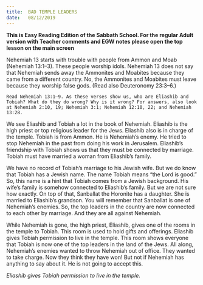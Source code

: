 ```yaml
---
title:  BAD TEMPLE LEADERS
date:   08/12/2019
---
```


**This is Easy Reading Edition of the Sabbath School. For the regular Adult version with Teacher comments and EGW notes please open the top lesson on the main screen** 

Nehemiah 13 starts with trouble with people from Ammon and Moab (Nehemiah 13:1–3). These people worship idols. Nehemiah 13 does not say that Nehemiah sends away the Ammonites and Moabites because they came from a different country. No, the Ammonites and Moabites must leave because they worship false gods. (Read also Deuteronomy 23:3–6.)

`Read Nehemiah 13:1–9. As these verses show us, who are Eliashib and Tobiah? What do they do wrong? Why is it wrong? For answers, also look at Nehemiah 2:10, 19; Nehemiah 3:1; Nehemiah 12:10, 22; and Nehemiah 13:28.`

We see Eliashib and Tobiah a lot in the book of Nehemiah. Eliashib is the high priest or top religious leader for the Jews. Eliashib also is in charge of the temple. Tobiah is from Ammon. He is Nehemiah’s enemy. He tried to stop Nehemiah in the past from doing his work in Jerusalem. Eliashib’s friendship with Tobiah shows us that they must be connected by marriage. Tobiah must have married a woman from Eliashib’s family.

We have no record of Tobiah’s marriage to his Jewish wife. But we do know that Tobiah has a Jewish name. The name Tobiah means “the Lord is good.” So, this name is a hint that Tobiah comes from a Jewish background. His wife’s family is somehow connected to Eliashib’s family. But we are not sure how exactly. On top of that, Sanballat the Horonite has a daughter. She is married to Eliashib’s grandson. You will remember that Sanballat is one of Nehemiah’s enemies. So, the top leaders in the country are now connected to each other by marriage. And they are all against Nehemiah.

While Nehemiah is gone, the high priest, Eliashib, gives one of the rooms in the temple to Tobiah. This room is used to hold gifts and offerings. Eliashib gives Tobiah permission to live in the temple. This room shows everyone that Tobiah is now one of the top leaders in the land of the Jews. All along, Nehemiah’s enemies wanted to throw Nehemiah out of office. They wanted to take charge. Now they think they have won! But not if Nehemiah has anything to say about it. He is not going to accept this.

_Eliashib gives Tobiah permission to live in the temple._